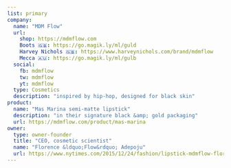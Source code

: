 ```yaml
---
list: primary
company:
  name: "MDM Flow"
  url:
    shop: https://mdmflow.com
    Boots 🇬🇧: https://go.magik.ly/ml/guld
    Harvey Nichols 🇬🇧: https://www.harveynichols.com/brand/mdmflow
    Mecca 🇦🇺: https://go.magik.ly/ml/gulb
  social:
    fb: mdmflow
    tw: mdmflow
    yt: mdmflow
  type: Cosmetics
  description: "inspired by hip-hop, designed for black skin"
product:
  name: "Mas Marina semi-matte lipstick"
  description: "in their signature black &amp; gold packaging"
  url: https://mdmflow.com/product/mas-marina
owner:
  type: owner-founder
  title: "CEO, cosmetic scientist"
  name: "Florence &ldquo;Flow&rdquo; Adepoju"
  url: https://www.nytimes.com/2015/12/24/fashion/lipstick-mdmflow-florence-adepoju.html
---
```

